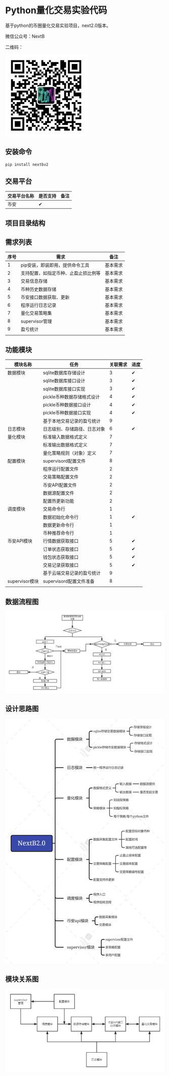 # Python量化交易实验代码

基于python的币圈量化交易实验项目，next2.0版本。

微信公众号：NextB

二维码：

![qrcode](https://github.com/a232319779/nexbv2/blob/main/qrcode.jpeg)

## 安装命令

```
pip install nextbv2
```

## 交易平台

|交易平台名称|是否支持|备注|
|----|----|----|
|币安|✔||

## 项目目录结构

## 需求列表

|序号|需求|备注|
|----|----|----|
|1|pip安装，即装即用，提供命令工具|基本需求|
|2|支持配置，如指定币种、止盈止损比例等|基本需求|
|3|交易信息存储|基本需求|
|4|币种历史数据存储|基本需求|
|5|币安接口数据获取、更新|基本需求|
|6|程序运行日志记录|基本需求|
|7|量化交易策略集|基本需求|
|8|supervisor管理|基本需求|
|9|盈亏统计|基本需求|
||||

## 功能模块

|模块名称|任务|关联需求|进度|
|----|----|----|----|
|数据模块|sqlite数据库存储设计|3|✔|
||sqlite数据库接口设计|3|✔|
||sqlite数据库接口实现|3|✔|
||pickle币种数据存储格式设计|4|✔|
||pickle币种数据接口设计|4|✔|
||pickle币种数据接口实现|4|✔|
||基于本地交易记录的盈亏统计|9||
|日志模块|日志级别、存储路径、日志对象|6|✔|
|量化模块|标准输入数据格式定义|7||
||标准输出数据格式定义|7||
||量化策略规则（对象）定义|7||
|配置模块|supervisord配置文件|8||
||程序运行配置文件|2||
||交易策略配置文件|2||
||币安API配置文件|2||
||数据源配置文件|2||
||配置热更新功能|2||
|调度模块|交易命令行|1||
||数据初始化命令行|1|✔|
||数据更新命令行|1||
||币种推荐命令行|1||
|币安API模块|行情数据获取接口|5|✔|
||订单状态获取接口|5|✔|
||钱包状态获取接口|5|✔|
||交易记录获取接口|5|✔|
||基于云端交易记录的盈亏统计|9||
|supervisor模块|supervisord配置文件准备|8|
||||

## 数据流程图

![](https://github.com/a232319779/nexbv2/blob/main/docs/%E6%95%B0%E6%8D%AE%E6%B5%81%E7%A8%8B%E5%9B%BE.png)

## 设计思路图

![](https://github.com/a232319779/nexbv2/blob/main/docs/%E8%AE%BE%E8%AE%A1%E6%80%9D%E8%B7%AF%E5%9B%BE.png)

## 模块关系图

![](https://github.com/a232319779/nexbv2/blob/main/docs/%E6%A8%A1%E5%9D%97%E5%85%B3%E7%B3%BB%E5%9B%BE.png)